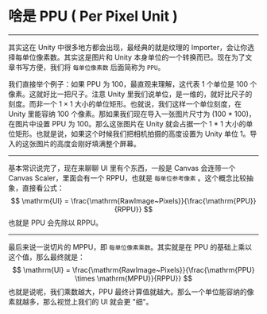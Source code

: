 # 啥是 PPU ( Per Pixel Unit )

---

其实这在 Unity 中很多地方都会出现，最经典的就是纹理的 Importer，会让你选择每单位像素数。其实这是图片和 Unity 本身单位的一个转换而已。现在为了文章书写方便，我们将 `每单位像素数` 后面简称为 `PPU`。

我们直接举个例子：如果 PPU 为 100，最直观来理解，这代表 1 个单位是 100 个像素。这就好比一把尺子。注意 Unity 里我们说单位，是一维的，就好比尺子的刻度。而非一个 $1 \times 1$ 大小的单位矩形。也就说，我们这样一个单位刻度，在 Unity 里能容纳 100 个像素。那如果我们现在导入一张图片尺寸为 (100 * 100)，在图片中设置 PPU 为 100。那么这张图片在 Unity 就会占据一个 1 * 1 大小的单位矩形。也就是说，如果这个时候我们把相机拍摄的高度设置为 Unity 单位 1。导入的这张图片的高度会刚好填满整个屏幕。

---

基本常识说完了，现在来聊聊 UI 里有个东西，一般是 Canvas 会连带一个 Canvas Scaler，里面会有一个 RPPU，也就是 `每单位参考像素` 。这个概念比较抽象，直接看公式：
$$
\mathrm{UI} = \frac{\mathrm{RawImage~Pixels}}{\frac{\mathrm{PPU}}{RPPU}}
$$
也就是 PPU 会先除以 RPPU。

---

最后来说一说切片的 MPPU，即 `每单位像素乘数`。其实就是在 PPU 的基础上乘以这个值，那么最终就是：
$$
\mathrm{UI} = \frac{\mathrm{RawImage~Pixels}}{\frac{\mathrm{PPU} \times \mathrm{MPPU}}{RPPU}}
$$
也就是说呢，我们乘数越大，PPU 最终计算值就越大。那么一个单位能容纳的像素就越多，那么视觉上我们的 UI 就会更 "细"。